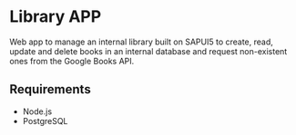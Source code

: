 # Library APP
Web app to manage an internal library built on SAPUI5 to create, read, update and delete books in an internal database and request non-existent ones from the Google Books API.

## Requirements
- Node.js
- PostgreSQL